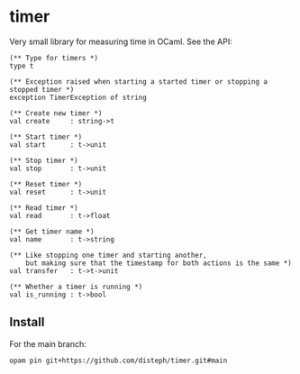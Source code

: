 # timer

Very small library for measuring time in OCaml.
See the API:

```
(** Type for timers *)
type t

(** Exception raised when starting a started timer or stopping a stopped timer *)
exception TimerException of string

(** Create new timer *)
val create     : string->t

(** Start timer *)
val start      : t->unit

(** Stop timer *)
val stop       : t->unit

(** Reset timer *)
val reset      : t->unit

(** Read timer *)
val read       : t->float

(** Get timer name *)
val name       : t->string

(** Like stopping one timer and starting another,
    but making sure that the timestamp for both actions is the same *)
val transfer   : t->t->unit

(** Whether a timer is running *)
val is_running : t->bool
```



## Install

For the main branch:

```
opam pin git+https://github.com/disteph/timer.git#main
```
